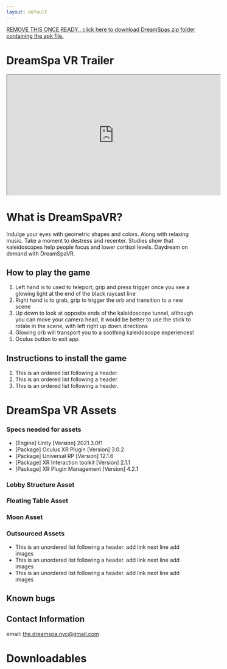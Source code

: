 ```yaml
---
layout: default
---
```


[REMOVE THIS ONCE READY.. click here to download DreamSpas zip folder containing the apk file.](#custom_anchor_name)

# DreamSpa VR Trailer
<iframe width="560" height="315" src="https://www.youtube.com/embed/F_0fnpmMpqM" title="YouTube video player" allow="accelerometer; autoplay; clipboard-write; encrypted-media; gyroscope; picture-in-picture" allowfullscreen></iframe>

# What is DreamSpaVR?
Indulge your eyes with geometric shapes and colors. Along with relaxing music. 
Take a moment to destress and recenter. Studies show that kaleidoscopes help people focus and lower cortisol levels.
Daydream on demand with DreamSpaVR.

## How to play the game
1.	Left hand is to used to teleport, grip and press trigger once you see a glowing light at the end of the black raycast line
2.	Right hand is to grab, grip to trigger the orb and transition to a new scene
3.	Up down to look at opposite ends of the kaleidoscope tunnel, although you can move your camera head, it would be better to use the stick to rotate in the scene, with left right up down directions
4.	Glowing orb will transport you to a soothing kaleidoscope experiences!
5.	Oculus button to exit app



## Instructions to install the game
1.  This is an ordered list following a header.
2.  This is an ordered list following a header.
3.  This is an ordered list following a header. 

# DreamSpa VR Assets
### Specs needed for assets
* [Engine] Unity [Version] 2021.3.0f1
* [Package] Oculus XR Plugin [Version] 3.0.2
* [Package] Universal RP [Version] 12.1.6
* [Package] XR Interaction toolkit [Version] 2.1.1
* [Package] XR Plugin Management [Version] 4.2.1


### Lobby Structure Asset


### Floating Table Asset


### Moon Asset

### Outsourced Assets
*   This is an unordered list following a header. add link next line add images
*   This is an unordered list following a header. add link next line add images
*   This is an unordered list following a header. add link next line add images


## Known bugs

## Contact Information
email: <the.dreamspa.nyc@gmail.com>
 
# Downloadables